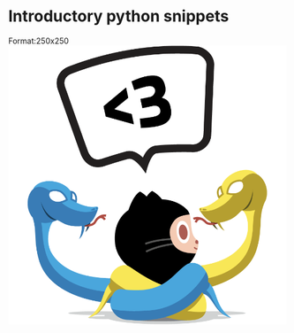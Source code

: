 # Introductory python snippets
Format:250x250![GitHub Logo](https://github.com/Intel-89/other/blob/master/Octocat_Python.png)
